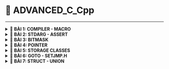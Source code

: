 <a name="top"></a>
# 📖 ADVANCED_C_Cpp
----
<details>
<summary>🔖 <b>BÀI 1: COMPILER - MACRO</b></summary>
 
### 📑 I. Compiler:
- Trình biên dịch là chương trình chuyển đổi source code C thành mã máy để máy tính có thể thực thi.
- Quá trình biên dịch gồm 4 giai đoạn:
![Image](https://github.com/user-attachments/assets/3a955cb2-1589-4680-a75e-5d2ec4b280ac)
<br>&nbsp;1. Preprocess (Tiền xử lý):<br>
&nbsp;&nbsp;- &nbsp;**Lệnh tạo _file.i_ từ _file.c_ với trình gcc trong VS Code:** `gcc -E file.c -o file.i`.<br>
&nbsp;&nbsp;- &nbsp;**Xử lý các loại chỉ thị tiền xử lý:** `#include`, `#define`, `#ifdef`, etc.<br>
&nbsp;&nbsp;- &nbsp;**Xóa các comment:** `// comment`, `/* comment */`.<br>
&nbsp;2. Compiler (Quá trình biên dịch):<br>
&nbsp;&nbsp;- &nbsp;**Lệnh tạo _file.s_ từ _file.i_:** `gcc -S file.i -o file.s`.<br>
&nbsp;&nbsp;- &nbsp;**File.s là file assembly code (mã hợp ngữ):** là ngôn ngữ bậc thấp, giúp điều khiển phần cứng dễ dàng.<br>
&nbsp;3. Assembler (Quá trình dịch hợp ngữ):<br>
&nbsp;&nbsp;- &nbsp;**Lệnh tạo _file.o_ từ _file.s_:** `gcc -c file.s -o file.o`.<br>
&nbsp;&nbsp;- &nbsp;**File.o là file Object:** dịch Assembly code thành mã máy mà máy tính có thể hiểu được.<br>
&nbsp;4. Linker (Quá trình liên kết):<br>
&nbsp;&nbsp;- &nbsp;**Lệnh tạo _file.exe_ từ các _file.o_:** `gcc file1.o file2.o -o filemain`.<br>
&nbsp;&nbsp;- &nbsp;**Lệnh chạy _file.exe_:** `./filemain`.<br>
&nbsp;&nbsp;- &nbsp;**Liên kết các file.o:** Tất cả các file.o sẽ được liên kết lại và tạo thành 1 file.exe để có thể chạy được chương trình.<br>
### 📑 II. Preprocessor Directives (Chỉ thị tiền xử lý):
- Là các instructors cho Preprocessor để thực hiện các nhiệm vụ như thay thế văn bản, mở rộng macro, thêm header file, và các nhiệm vụ khác.
- Bắt đầu bằng `#`.
- Các loại chỉ thị tiền xử lý:<br>

|📋 Preprocessor Directives|📄 Description|💡 Examples|
|:------------------------:|:------------------------|:------------------------|
|**`#define`**|Dùng để define Macro|`#define PI 3.14` <br>`#define SQUARE(x) ((x) * (x))`<br>`#define MAX(x, y) ((x) > (y) ? (x) : (y))`<br>`#define SUM(a,b,c) \`<br>  `(a + b+ c)`: dùng dấu gạch chéo `\` để báo rằng macro vẫn tiếp tục ở dòng dưới|
|**`#undef`**|Dùng để hủy định nghĩa Macro|`#define SENSOR_DATA 42`: định nghĩa macro<br>`#undef SENSOR_DATA `: hủy định nghĩa<br>`#define SENSOR_DATA 50`: định nghĩa lại bằng giá trị khác|
|**`#include`**|Dùng để đưa các tệp bên ngoài vào chương trình hiện tại|`#include <stdio.h>`: yêu cầu Compiler tìm kiếm file trong Standard Directory của Compiler<br>`#include "file.h"`: tìm kiếm trong directory của source file|
|**`#if`**|Kiểm tra điều kiện được chỉ định|`#define STM32 0`<br>`#define ATMEGA 1`<br>`#define PIC 2`<br>`#if MCU == STM32`|
|**`#elif`**|Thêm 1 điều kiện nữa trong **#if & #else**|`#elif MCU == ATMEGA`: nếu điều kiện của **#if** sai thì xét điều kiện của **#elif**|
|**`#else`**|Thực thi mã thay thế khi điều kiện của **#if hay #elif** sai||
|**`#endif`**|Dùng để đánh dấu sự kết thúc của **#if & #ifdef & #ifndef**||
|**`#ifdef`**|Kiểm tra 1 Macro đã được định nghĩa hay không, có thì thực thi mã bên dưới.|`#define DEBUG`<br>`#ifdef DEBUG`<br>`...`<br>`#endif`|
|**`#ifndef`**|Kiểm tra 1 Macro chưa được định nghĩa, nếu đúng mã bên dưới sẽ được thực thi|`#ifndef PI`<br>`#define PI 3.14159`<br>`#endif`|
- Một số các toán tử trong Macro:<br>

|📋 Macro of Operators|📄 Description|💡 Examples|
|:------------------------:|:------------------------|:------------------------|
|**`#`**|Biến tham số thàng dạng chuỗi (string literal)|`#define TO_STRING(X) #X`<br>`printf("%s\n", TO_STRING(Hello World));`: TO_STRING(Hello World) sẽ thành chuỗi "Hello World" khi biên dịch|
|**`##`**|Nối 2 tham số|`#define VAR(name,num) name##num`<br>`int var1 = 10;`<br>`int var2 = 20;`<br>`printf("var1 = %d, var2 = %d", VAR(var,1), VAR(var,2));`: nối var với 1 thành var1 và tương tự với var2|
|**`Variadic`**|Toán tử `__VA_ARGS__` được dùng khi Macro nhận nhiều tham số không xác định|`#define sum(...) \`<br>`int arr[__VA_ARGS__]; \`<br>`int result = 0; \`<br>`for (int i=0; i<(sizeof(arr)/sizeof(arr[0])); i++) \`<br>`{ result += arr[i]; } \`<br>`printf("Sum = %d\n", result);`<br>--> `sum(1,2,3,4);`: tính tổng 1+2+3+4|
<br>

[🔼 _UP_](#top)

  </details>
<details>
<summary>🔖 <b>BÀI 2: STDARG - ASSERT</b></summary>
 
### 📑 I. Thư viện STDARG:
- Cung cấp các Macro để xử lý các hàm với số lượng tham số không xác định.
- Thư viện có các Macro chính như sau:<br>

|📋 Macro of STDARG|📄 Description|💡 Examples|
|:------------------------:|:------------------------|:------------------------|
|**`va_list list;`**|Tạo danh sách tham số biến - Khai báo 1 biến kiểu valist để lưu trữ thông tin cần thiết để truy xuất các tham số bổ sung.|`#include <stdio.h>`<br>`#include <stdarg.h>`<br>`int sum(int count, ...)`: cho phép truyền các tham số biến và để truy cập các tham số biến đó phải dùng các Macro.<br>`{`<br>`va_list args`: khai báo 1 biến args kiểu va_list|
|**`va_start(list, fixed_argument)`**|Khởi tạo danh sách đối số - Khởi tạo list để truy xuất các tham số trong phần tham số biến (...)|`va_start(args,count);`: khởi tạo list args và tham số fixed_argument cuối cùng trước các tham số biến (...)|
|**`va_arg(list, type)`**|Truy xuất tham số - Trả về tham số tiếp theo từ list & type: kiểu dữ liệu của tham số để truy xuất|`int result = 0;`<br>`for (int i = 0; i < count; i++)`<br>`{result += va_arg(args, int);}`: dùng va_arg để **truy xuất từng tham số trong danh sách sau mỗi lần gọi** và cộng dồn lên vào result ta được tổng tất cả các tham số|
|**`va_end(list)`**|Dọn dẹp va_list|`va_end(args);`<br>`return result;`<br>`}`|
<br>

- Ví dụ kết hợp **STDARG** với **__VA_ARGS__**:<br>

|📋 STDARG & __VA_ARGS__|📄 Description|
|:----------------------|:-------------|
|`#define tong(...) sum(__VA_ARGS__,'\n')`|: |
|`int sum(int count,...)`<br>`{`|: khởi tạo hàm sum truyền vào 1 fixed argument và các tham số chưa biết trước|
|`va_list args;`<br>`va_list check;`<br>`va_copy(check, args);`<br>`va_start(args, count;)`<br>`int result = count;`|: khai báo biến args kiểu va_list dùng để tính tổng.<br>: khai báo biến check sử dụng để kiểm tra điều kiện mà không phải gọi thêm va_arg(args, int).<br>: sao chép dữ liệu từ args vào check<br>: khởi tạo list args và tham số cuối count.<br>: khởi tạo biến result = tham số cuối count để tính tổng từ count trở đi.|
|`while ((va_arg(check, char*)) != (char*)'\n')`<br>`{ result += va_arg(args, int);}`|: dùng hàm while để kiểm tra điều kiện dừng check = '\n'.<br>: dùng va_arg để truy xuất từng tham số trong danh sách sau mỗi lần gọi và cộng dồn lên vào result ta được tổng tất cả các tham số|
|`va_end(args);`|: dọn sạch args. Có thể dùng va_end(check) thay thế.|
|`int main()`<br>`{`<br>`printf("Tổng: %d\n", tong(3, 2, 4, 0, 6));`<br>`return 0;`<br>`}`|: tính tổng tất cả các số trong gọi hàm.|

### 📑 II. Thư viện Assert:
- Cung cấp Macro để kiểm tra điều kiện, nếu điều kiện sai = 0 thì chương trình dừng và thông báo lỗi ở file nào và dòng nào.
- Ví dụ:<br>

|📋 assert.h|📄 Description|
|:----------------------|:-------------|
|`assert(x == 5 && "x phải bằng 5")`|: sử dụng assert để kiểm tra xem liệu có thỏa mãn điều kiện thì mới cho chương trình chạy tiếp còn không thì dừng lại và thông báo lỗi|
|`define LOG(condition, cmd) assert(condition && #cmd)`|: có thể kết hợp với define|
<br>

[🔼 _UP_](#top)

</details>

<details>
<summary>🔖 <b>BÀI 3: BITMASK</b></summary>
 
- Bitmask là một kỹ thuật thao tác trên các bit của dữ liệu để kiểm tra, đặt hoặc xóa bit cụ thể.
 
### 📑 I. Các toán tử bitwise:

👉 1. NOT bitwise:
   - Truth table:

|A|~A|
|:-----:|:-----:|
|0|1|
|1|0|

👉 2. AND bitwise:
   - Truth table:

|A|B|A&B|
|:-:|:-:|:-:|
|0|0|0|
|0|1|0|
|1|0|0|
|1|1|1|

👉 3. OR bitwise:
   - Truth table:

|A|B|A&B|
|:-:|:-:|:-:|
|0|0|0|
|0|1|1|
|1|0|1|
|1|1|1|

👉 4. XOR bitwise:
   - Truth table: **Bằng 1** nếu 2 bit khác nhau, **bằng 0** nếu 2 bit giống nhau.

|A|B|A&B|
|:-:|:-:|:-:|
|0|0|0|
|0|1|1|
|1|0|1|
|1|1|0|

👉 5. Dịch trái `<<`, dịch phải `>>`:
   - Dịch trái là nhân với 2^n, n - số bit dịch, xóa bit bên trái ngoài cùng và thêm 0 vào đuôi bên phải ngoài cùng.
   - Dịch phải là chia với 2^n, n - số bit dịch, xóa bit bên phải ngoài cùng và thêm 0 hoặc 1 (tùy thuộc vào bit MSB)  vào đuôi bên trái ngoài cùng.
   
|A|A' = A << 1|A' >> 1|
|:-:|:-:|:-:|
|0001 (1)|0010 (2)|0001 (1)|
|0010 (2)|0100 (4)|0010 (2)|
|0100 (4)|1000 (8)|0100 (4)|

- Ví dụ: 
<br>

```C
#define GENDER 1 << 0    // 0b00000001
#define TSHIRT 1 << 1    // 0b00000010
#define HAT 1 << 2       // 0b00000100
#define SHOES 1 << 3     // 0b00001000
#define FEATURES 1 << 4  // 0b00010000

/* Hàm bật tính năng */
void enableFeature(uint8_t *options, uint8_t feature)
{
  *options |= feature;     // Bật tính năng cho options sử dụng phép OR.
}

/* Hàm tắt tính năng */
void disableFeature(uint8_t *options, uint8_t feature)
{
  *options &= ~feature;   // Tắt tính năng sử dụng phép AND với ~feature.
}

/* Hàm kiểm tra tính năng đã bật hay chưa*/
int8_t isFeatureEnabled(uint8_t options, uint8_t feature)
{
    return (options & feature) != 0;    // Đọc xem các bit tính năng có bằng 0 hay không dùng phép AND.
}

/* In ra những tính năng đã bật*/
void listSelectedFeatures(uint8_t options)
{
  printf("Selected Features: \n");
  const char* featureName[] =
  {
    "Gender",
    "Shirt",
    "Hat",
    "Shoes",
    "Additional feature"
  };
  for (int i = 0; i < 8; i++)
  {
    if ((options >> i) & 1)
    {
      printf("%s\n", featureName[i]);     // Kiểm tra xem options dịch phải i lần & với 1 = 1 thì in ra phần tử chuỗi thứ i của mảng featureName.
    }
  }
}

int main(int argc, char const *argv[])
{
  uint8_t options = 0;
  enableFeature(&options, GENDER | TSHIRT | HAT);    // truyền vào địa chỉ options, và các giá trị tính năng cần thiết để bật tính năng.
  disableFeature(&options, HAT | TSHIRT);    // loại bỏ 2 tính năng đã bật trước đó
}
  listSelectedFeatures(options);    // truyền vào giá trị sao chép của options sau khi đã bật cá tính năng để in ra các tính năng đó.
  return 0;
```
[🔼 _UP_](#top)
</details>

<details>
<summary>🔖 <b>BÀI 4: POINTER</b></summary>
 
<br>

|📋 Pointer|📄 Description|💡 Examples|
|:------------------------:|:------------------------|:------------------------|
|**Khái niệm**|Là một biến chứa giá trị là địa chỉ bộ nhớ của một đối tượng khác (biến, mảng, hàm).||
|**Address Operator (&)**|Được sử dụng để lấy địa chỉ của một biến hoặc để truy cập địa chỉ của một biến tới con trỏ.|`int x =10;`<br>`int *ptr = &x;`: biến con trỏ ptr lưu trữ địa chỉ của biến x|
|**Dereferencing Operator (*)**|Được sử dụng để khai báo biến con trỏ và truy cập giá trị được lưu trữ trong địa chỉ.|`int x =10;`<br>`int *ptr = &x;`<br>`int y = *ptr;`: biến y sẽ bằng giá trị của biến x;|
|**Kích thước**|Phụ thuộc vào kiến trúc máy tính và trình biên dịch hoặc là kiến trúc của vi xử lý.|Với máy tính có 64 bit operating system thì thường là pointer sẽ có kích thước là 8 bytes (64 bit).|
|**Format Specifier %p**|Dùng để in địa chỉ được lưu trữ trong con trỏ. Định dạng địa chỉ bộ nhớ luôn ở dạng thập lục phân (0x...)|`printf("%p\n", ptr);`|
|**Declare pointer**|Để khai báo 1 con trỏ, ta dùng Dereferencing Operator (*).|`int *ptr;`|
|**Initialize Pointer**|Để khởi tạo 1 con trỏ, ta dùng Address Operator (&) để gán giá trị địa chỉ của 1 biến vào con trỏ.|`*ptr = &variable;`|
|**Pointer Definition**|Có thể vừa khai báo vừa khởi tạo trong một bước - định nghĩa con trỏ.|`int *ptr = &variable;`|

### I. Con trỏ thường:
- Con trỏ có thể trỏ tới bất kỳ kiểu dữ liệu nguyên thủy nào.
- Cách 1 biến được lưu trữ trong bộ nhớ:
  - Ví dụ 1 biến int 32 bit (4 byte) được lưu trữ thành 1 nhóm địa chỉ, mỗi địa chỉ lưu trữ 8 bit (1 byte) giá trị bắt đầu từ LSB đến MSB.
 ![Cách lưu trữ địa chỉ và giá trị của biến int](https://github.com/user-attachments/assets/3f4514ad-3758-4354-9fec-4e81327a2e0c)
- Cách 1 con trỏ được lưu trữ trong bộ nhớ:
  - Ví dụ 1 con trỏ trỏ tới 1 biến int, mỗi địa chỉ của con trỏ sẽ lưu trữ 1 giá trị là địa chỉ của biến int đó, và những địa chỉ còn lại sẽ được mặc định là chứa 0x00 (địa chỉ mặc định này có thể chứa giá trị rác).
![image](https://github.com/user-attachments/assets/ead4d1e7-bd97-4098-bb93-aa32a198e32a)

### II. Array Pointer - Con trỏ mảng:

- Con trỏ mảng là con trỏ trỏ tới phần tử đầu tiên của mảng hoặc là trỏ tới toàn bộ mảng.
<br>

|📋 Array Pointer|📄 Description|
|:------------------------|:------------------------|
|`int main() {`<br>`int arr[5] = {1, 2, 3, 4, 5};`<br>`int *ptr = arr;`<br>`int (*ptr_arr)[5] = &arr;`|<br><br>: ptr là con trỏ trỏ tới phần tử đầu tiên của mảng.<br>: ptr_arr là con trỏ trỏ đến toàn bộ mảng|
|`int n = sizeof(arr)/sizeof(arr[0]);`<br>`for (int i; i < n; i++)`<br>`printf("%d", (*ptr)[i]);`<br>`for (int i; i < n; i++)`<br>`printf("%d", ptr+i);`|: n = số phần tử trong mảng.<br><br>: truy cập từng phần tử trong mảng đối với con trỏ trỏ đến toàn bộ mảng<br><br>: truy cập phần tử trong mảng đối với con trỏ trỏ đến thành phần đầu tiên của mảng.|

### III. Void Pointer:
- Là con trỏ không có kiểu dữ liệu liên kết với nó. Nó có thể trỏ tới bất kỳ địa chỉ nào thuộc bất kỳ kiểu dữ liệu nào.
- Ví dụ:
  - Con trỏ void không thể giải tham chiếu để lấy giá trị nên phải sử dụng ép kiểu và sau đó là giải tham chiếu cho nó.
```c
int main()
{
  int a = 10;
  char b = 'N';
  char arr[] = "Hello World";

  void *ptr = &a;
  printf("Địa chỉ: %p - Giá trị: %d\n", ptr, *(int*)ptr);

  ptr = &b;
  printf("Địa chỉ: %p - Giá trị: %c\n", ptr, *(char*)ptr);

  ptr = arr;
  for (int i=0; i < (sizeof(arr)/sizeof(arr[1])); i++)
    printf("Địa chỉ: %p - Giá trị: %s\n", ptr, *(char*)(ptr+i));

  /* Mảng con trỏ */
  void *ptr1[] = {&a, &b, arr};
  printf("Địa chỉ: %p - Giá trị: %d\n", ptr1[0], *(int*)ptr1[0]);
  printf("Địa chỉ: %p - Giá trị: %c\n", ptr1[1], *(char*)ptr1[1]);
  return 0;
}
```

### IV. Function Pointer - Con trỏ hàm:

<br>

|📋 Function Pointer|📄 Description|💡 Examples|
|:------------------------:|:------------------------|:------------------------|
|**Khái niệm**|Con trỏ hàm lưu trữ địa chỉ của một hàm, cho phép hàm được truyền dưới dạng tham số cho một hàm khác, hoặc là truyền hàm như một giá trị trả về từ một hàm khác.||
|**Declaration**|Cú pháp khai báo:<br>`<return type> (*pointer_name) (parameter_types)`.|`int sum(int a, int b)<br>{return a+b;}`<br>-->`int (*ptr) = (int, int);`: con trỏ hàm phải được khai báo sao cho trùng khớp với kiểu trả về, số lượng và loại tham số của hàm.|
|**Initialization**|Sau khai báo con trỏ hàm thì đến bước khởi tạo nó.|`ptr = &sum`<br>hoặc `ptr = sum;`|
|**Function call**|Có 3 cách gọi hàm khi có con trỏ hàm: <br>1. `sum(1, 2);`<br>2. `ptr(1,2);`: gọi trực tiếp giống gọi hàm.<br>3. `(*ptr)(1,2);`: dùng `*` để giải tham chiếu.||

<br>

- Ví dụ:
```c
void tong(int a, int b) {printf("Tổng là: %d", a+b);}
void hieu(int a, int b) {printf("Hiệu là: %d", a-b);}
void tich(int a, int b) {printf("Tích là: %d", a*b);}
void thuong(int a, int b) {printf("Thương là: %d", (double)a/b);}
void tinhtoan(void (*ptr_arg)(int, int), int a, int b) {ptr_arg(a,b);} // Định nghĩa hàm tinhtoan chứa tham số là con trỏ hàm.

int main ()
{
  void (*ptr)(int, int);  // Khai báo con trỏ hàm
  ptr = tong;  // Khởi tạo con trỏ hàm là hàm tong
  ptr(1,2);
  ptr = hieu;  // Khởi tạo con trỏ hàm là hàm hieu
  ptr(1,2);

  void (*ptr_arr[])(int, int) = {tong, hieu, tich, thuong};  // Định nghĩa một mảng con trỏ hàm chứa địa chỉ của các hàm.
  ptr_arr[0](1,2);  // Gọi hàm tổng
  ptr_arr[1](1,2);  // Gọi hàm hiệu

  tinhtoan(tong, 1, 2);  // Truyền tham số là hàm tong để tính tổng.
  tinhtoan(hieu, 1, 2);  // Truyền tham số là hàm hieu để tính hiệu.
}
```

### V. Pointer & Constant - Con trỏ & Hằng số:

|📋 Đặc điểm |Pointer to Constant|Constant Pointer|Constant Pointer to Constant|
|:------------------------:|:------------------------:|:------------------------:|:------------------------:|
|**Cách khai báo**|`const int *ptr;`<br>`int const *ptr;`|`int *const ptr;`|`const int *const ptr;`|
|**Giá trị biến**|❌ Không thể thay đổi|✔️ Có thể thay đổi|❌ Không thể thay đổi|
|**Địa chỉ trỏ tới**|✔️ Có thể thay đổi|❌ Không thể thay đổi|❌ Không thể thay đổi|

### VI. NULL Pointer - Con trỏ NULL:

<br>

|📋 NULL Pointer|📄 Description|💡 Examples|
|:------------------------:|:------------------------|:------------------------|
|**Khái niệm**|Con trỏ NULL là con trỏ không trỏ đến bất cứ 1 địa chỉ nào ngoài NULL.||
|**Declaration**|Cú pháp khai báo:<br>`<type> (*pointer_name) = NULL;`<br>`<type> (*pointer_name) = 0;`.||
|**Uses**|1. Khai báo 1 con trỏ mà chưa cần dùng tới ngay.<br>2. Gán NULL cho con trỏ khi sử dụng xong để tránh thay đổi giá trị của một biến nó trỏ tới.|`int *ptr = NULL;`: trỏ tới địa chỉ 0x00|

### VII. Pointer to Pointer - Con trỏ trỏ đến con trỏ:
- Là con trỏ lưu trữ địa chỉ của con trỏ khác - con trỏ kép.
- Để truy cập giá trị được trỏ bởi con trỏ kép ta phải giải tham chiếu 2 lần:
![Image](https://github.com/user-attachments/assets/65958e2e-2243-45f0-81b4-dd802755b3f6)
- Được ứng dụng trong:
  - Kiểu dữ liệu JSON.
  - Cấu trúc dữ liệu danh sách liên kết.

[🔼 _UP_](#top)
</details>

<details>
<summary>🔖 <b>BÀI 5: STORAGE CLASSES</b></summary>

- Storage class xác định phạm vi (scope), thời gian tồn tại (lifetime), và khả năng hiển thị của biến - chỉ định vị trí lưu trữ của biến, giá trị tồn tại trong bao lâu và cách truy cập giúp theo dõi sự tồn tại của 1 biến trong thời gian chạy chương trình.
- Có 4 lớp lưu trữ chính:
  - `auto`
  - `register`
  - `static`
  - `extern`

|📋 Storage Class |`auto`|`extern`|`static`<br>(Local)|`static`<br>(Global)|`register`|
|:------------------------:|:------------------------:|:------------------------:|:------------------------:|:------------------------:|:------------------------:|
|**Default value**|Giá trị rác|0|0|0|Giá trị rác|
|**Scope**|Local|Global|Local|Global<br>(chỉ trong file hiện tại)|Local|
|**Life time**|Cho đến khi kết thúc phạm vi của nó|Đến khi kết thúc chương trình|Đến khi kết thúc chương trình|Đến khi kết thúc chương trình|Cho đến khi kết thúc phạm vi của nó|
|**Memory location**|RAM|RAM|RAM|RAM|Thanh ghi trong CPU|
|**Đặc điểm**|Sử dụng để khai báo 1 biến cục bộ với bộ nhớ tự động. Tuy nhiên trong C, các biến cục bộ sẽ theo mặc định là 1 auto nên việc thêm auto là tùy chọn.|Dùng lại biến toàn cục trong 1 hàm khác. Hoặc sử dụng biến từ file khác|Duy trì giá trị của 1 biến|Hạn chế truy cập từ file khác|Truy xuất nhanh hơn, nhưng không thể lấy địa chỉ - `&`|

### I. Từ khóa Extern:
- Cú pháp:
  - extern type var_name;
  - extern return_type func_name;
>ℹ️Khai báo trên nói Compiler biết rằng biến và hàm được định nghĩa trong file khác. Nên bước tiếp theo là phải liên kết 2 file này lại với nhau để Compiler có thể tìm thấy định nghĩa của chúng.
>`gcc file.c file1.c -o main`: tạo ra file thực thi cho các file liên kết.
>`/.main`: chạy file thực thi.
>Các biến & hàm này phải là global scope, còn nếu trong local scope thì Compiler không thể tìm thấy được.
- Ví dụ:
  - Sử dụng từ khóa `extern` để khai báo các biến và hàm trong file.h để dễ dàng thêm vào các file khác.
![Image](https://github.com/user-attachments/assets/98f450b0-f6b5-4ee3-a5d9-d873eac24129)

### II. Static local:
- Khi `static` được sử dụng với biến cục bộ thì:
  - Giữ phạm vi của biến chỉ trong hàm chứa nó.
  - Giữ giá trị của biến qua các lần gọi.
- Ví dụ:
  - Khi mỗi lần gọi hàm `count` thì kết quả biến `a` luôn = 0 bởi vì dòng khởi tạo biến luôn được thực thi nên mỗi lần gọi kết quả đều giống nhau.

![image](https://github.com/user-attachments/assets/e3d99e12-f937-4b09-88e5-60403b8dfb75)

  - Khi sử dụng từ khóa `static` thì kết quả biến `a` sẽ được giữ nguyên sau mỗi lần gọi hàm bởi vì dòng khởi tạo sẽ bị bỏ qua trong lần gọi hàm tới nên giá trị sẽ được cộng thêm.
 
![Image](https://github.com/user-attachments/assets/71b379bd-c709-4b8d-ac9d-d9a046600f3a)

>ℹ️ Không thể khai báo hàm static bên trong 1 hàm khác, từ khóa `static` chỉ áp dụng cho hàm global.<br>
>Có thể thay đổi giá trị của biến static từ bên ngoài bằng con trỏ:
```C
#include <stdio.h>

int *ptr = NULL;  // Khởi tạo 1 con trỏ kiểu NULL

void count()
{
    static int a = 0;   // Giá trị của biến a sẽ được giữ nguyên mỗi lần gọi hàm
    ptr = &a;  // Gán địa chỉ biến a vào con trỏ
    printf("a = %d\n", ++a);
}

int main()
{
    count();    // a = 1
    count();    // a = 2
    count();    // a = 3
    *ptr = 99;  // a = 99
    count();    // a = 100
    return 0;
}
```
### III. Static global:
- Khi `static` sử dụng với biến và hàm ở phạm vi global thì nó sẽ hạn chế phạm vi của biến và hàm đó chỉ được dùng trong file hiện tại.
- Ứng dụng:
  - Thiết kế file thư viện mà không muốn người dùng sử dụng đến 1 số biến hay hàm có chức năng đặc biệt.
- Ví dụ:
  - Khi sử dụng từ khóa static cho các biến `var_global` và hàm `display` trong `file1.c` thì biến và hàm đó đã bị hạn chế chỉ được sử dụng trong `file1.c` đó.
  - Dù có sử dụng thêm `extern int var_global` trong `main.c` đã được include `file1.h` để thông báo Compiler nhưng Compiler không thể tìm thấy do đặc tính của **static global**.

![Image](https://github.com/user-attachments/assets/71f2ee4a-b1f6-4481-a4fd-337aafb34f62)

### IV. Từ khóa register:
- Từ khóa `register` được sử dụng để yêu cầu Compiler lưu trữ một biến trong **thanh ghi CPU** thay vì bộ nhớ RAM, nhằm tăng tốc độ truy xuất.
- Ví dụ:
  - Tính thời gian chạy khi sử dụng `register`.
```C
#include <stdio.h>
#include <time.h>

int main()
{

  clock_t start_time = clock();  // Lưu lại thời gian bắt đầu
  int i;
  register int a = 5;
  register int b = 6;
  a = a ^ b;

  for(int i = 0; i < 2000000; ++i)
  {
    // Thực hiện hàm for
  }
  clock_t end_time = clock();  // Lưu lại thời gian kết thúc
  double time_take = ((double)(end_time - start_time))/CLOCKS_PER_SEC;  // Số thời gian cần để chạy đoạn mã trên
  printf("Time: %f giây\n", time_take);
  return 0;
}
```

>ℹ️ Không dùng toán tử `&` cho các biến `register` được vì biến lưu trữ trong thanh ghi thì không có địa chỉ.
>Không thể sử dụng từ khóa `register` cho các biến global: <br>1. Do biến được lưu trữ trên thanh ghi sẽ không có địa chỉ (do tính chất của biến global là tồn tại xuyên suốt chương trình nên phải có 1 địa chỉ cố định để có thể tham chiếu đến). <br>2. Thanh ghi có số lượng hạn chế mà biến toàn cục thì không.

### V. Type qualifier - Từ khóa định kiểu volatile:
- Trong quá trình biên dịch, Compiler thường cố gắng tối ưu hóa đầu ra để chỉ cần thực thi ít mã máy hơn, nếu mã máy đó không cần thiết khi truy cập biến cái mà không thay đổi gì xét theo quan điểm của Compiler.
- Ví dụ:
  - Tối ưu hóa vòng lặp while thành vô hạn vì bỏ qua kiểm tra biến check.
```c
int check = 1;
while (check)
{
  // Trình biên dịch có thẻ tối ưu hóa vòng lặp - sẽ không kiểm tra lại biến check trong vòng lặp tới do Compiler nghĩ là check không thay đổi.
}
```
- Từ khóa `volatile` được sử dụng để báo hiệu cho Compiler rằng 1 biến có thể thay đổi ngẫu nhiên ngoài sự kiểm soát của chương trình, nên `volatile` sẽ giúp ngăn Compiler tối ưu hóa hoặc xóa bỏ thao tác trên các biến đó, giữ cho các thao tác luôn được thực hiện như đã được định nghĩa.
- Ví dụ:
  - Không tối ưu hóa vòng lặp while thành vô hạn và luôn kiểm tra biến check.
```c
volatile int check = 1;
while (check)
{
  // Luôn kiểm tra biến check xem có bị thay đổi hay không.
}
```

[🔼 _UP_](#top)
</details>

<details>
<summary>🔖 <b>BÀI 6: GOTO - SETJMP.H</b></summary>
 
### I. Câu lệnh goto trong C:
- Là một lệnh nhảy không điều kiện, cho phép chương trình nhảy đến 1 nhãn (label) trong cùng 1 hàm để thực thi tiếp.
- Cú pháp: 
 ```c
 goto label;
 label:
 ```
- Việc sử dụng goto là không được khuyến khích vì nó làm cho code trở nên khó đọc và khó bảo trì.
- Ví dụ:
 
```c
#include <stdio.h>

int main()
{
   int i = 0;

   start:
      if (i >= 5)
      {
         goto end;  // Nhảy đến label end khi i = 5
      }

      printf("%d ", i);
      i++;

      goto start;  // Nhảy đến label start khi i < 5

   end:
      printf("\n");
   return 0;
}
```

### II. Thư viện setjmp:
- Cung cấp 2 hàm chính là `setjump` và `longjmp`:
  - **setjmp(jmp_buf env)**: đánh dấu vị trí để quay lại bằng `longjump`.
    - Trả về `0` khi được gọi lần đầu.
    - Trả về khác `0` khi quay lại từ `longjmp`.
  - **longjmp(jmp_buf env, int value)**: nhảy về vị trí hiện tại của `setjump` và tiếp tục thực thi từ đó.
 - Ví dụ:
```c
#include <stdio.h>
#include <setjmp.h>

jmp_buf buf;  // Biến buf kiểu jmp_buf để setjmp lưu trạng thái của chương trình.

int exception = 0;

void func2()
{
    printf("This is function 2\n");
    longjmp(buf, 2);  // Nhảy trở lại vị trí setjmp(buf) và giá trị trả về khi nhảy về setjmp() bởi longjmp(buf, 2) là 2 --> setjmp(buf) = 2.
}

void func3()
{
    printf("This is function 3\n");
    longjmp(buf, 3);  // Nhảy trở lại vị trí setjmp(buf) và giá trị trả về khi nhảy về setjmp() bởi longjmp(buf, 3) là 3 --> setjmp(buf) = 3.
}

void func1()
{
    exception = setjmp(buf);  // Khi gọi trực tiếp thì giá trị trả về là 0 (setjmp(buf) = 0).
    if (exception == 0)
    {
        printf("This is function 1\n");
        printf("exception = %d\n", exception);
        func2();  // Gọi hàm 2
    }
    else if (exception == 2)  // setjmp(buf) = 2 thực thi tiếp
    {
        printf("exception = %d\n", exception);
        func3();  // Gọi hàm 3
    }
    else if (exception == 3)  // setjmp(buf) = 3 thực thi tiếp
    {
        printf("exception = %d\n", exception);
    }
}

int main(int argc, char const *argv[])
{
    func1();
    return 0;
}
```
- Ứng dụng xử lý lỗi của setjmp:
  - Exception Handling: Xử lý ngoại lệ là một cơ chế trong lập trình giúp phát hiện và xử lý các lỗi bất thường xảy ra trong quá trình thực thi, giúp chương trình hoạt động ổn định và không bị dừng đột ngột.
  - Những ngoại lệ gồm:
       - Chia cho 0.
       - Truy cập chỉ số của mảng mà nằm ngoài phạm vi.
       - Truy xuất con trỏ NULL.
       - Lỗi mở tập tin.
       - Lỗi cấp phát bộ nhớ.
  - C++, Java, Python, C# đều hỗ trợ xử lý ngoại lệ qua các từ khóa chính như:
       - **try**: định nghĩa một khối lệnh có thể phát sinh lỗi.
       - **catch**: xử lý ngoại lệ nếu có lỗi xảy ra.
       - **throw**: ném ra một ngoại lệ khi xảy ra lỗi.
  - Trong C chúng ta phải tự định nghĩa những từ khóa trên thông qua thư viện `setjmp`.
       - Cú pháp:

 ```c
        try
        {
          // Khối lệnh có thể có lỗi phát sinh.
        }
        catch (loại lỗi 1)
        {
          // Xử lý lỗi loại 1
        }
        catch (loại lỗi 2)
        {
          // Xử lý lỗi loại 2
        }
        catch (...)
        {
          // Xử lý tất cả các ngoại lệ khác
        }
```
  - Ví dụ:
    - Phát hiện lỗi khi chia cho 0.
```c
#include <stdio.h>
#include <setjmp.h>

jmp_buf buf;

int exception = 0;

/* Hàm chia 2 số nguyên */
double divide(int a, int b)
{
  if (a == 0 && b == 0)
  {
    longjmp(buf, 1);  // Nếu a và b đều bằng 0 thì nhảy về setjmp và trả về 1
  }
  else if (b == 0)
  {
    longjmp(buf, 2);  // Nếu a và b đều bằng 0 thì nhảy về setjmp và trả về 2
  }
  return (double)a/b;
}

int main()
{
  exception = setjmp(buf);
  if (exception == 0)
  {
    printf("Kết quả: %d\n", divide(2,3));  // Lần gọi trực tiếp setjmp đầu tiên luôn có kq là 0 trả về
  }
  else if (exception == 1)
  {
    printf("No exist");  // Nếu kq trả về là 1 thì hiện câu lệnh.
  }
  else if (exception == 2)
  {
    printf("Lỗi chia cho 0");  // Nếu kq trả về là 2 thì hiện câu lệnh.
  }
  return 0;
}
```
- Định nghĩa **try, catch, throw** trong C:
  - Thay vì phải sử dụng trực tiếp setjmp hay longjmp ta sẽ define chúng.
```c
#include <stdio.h>
#include <setjmp.h>

#define TRY if (exception == setjmp(buf) == 0)
#define CATCH(x) else if (exception == x)
#define THROW(x) longjmp(buf, x)

jmp_buf buf;

int exception = 0;

typedef enum
{
  NO_ERROR,
  NO_EXIST,
  DIVIDE_BY_0
}ErrorCodes;

/* Hàm chia 2 số nguyên */
double divide(int a, int b)
{
  if (a == 0 && b == 0)
  {
   THROW(NO_EXIST);  // Nếu a và b đều bằng 0 thì nhảy về setjmp và trả về 1
  }
  else if (b == 0)
  {
    THROW(DIVIDE_BY_0);  // Nếu a và b đều bằng 0 thì nhảy về setjmp và trả về 2
  }
  return (double)a/b;
}

int main()
{
  exception = NO_ERROR;
  TRY
  {
    printf("Kết quả: %d\n", divide(2,3));  // Lần gọi trực tiếp setjmp đầu tiên luôn có kq là 0 trả về
  }
  CATCH(NO_EXIST)
  {
    printf("No exist");  // Nếu kq trả về là 1 thì hiện câu lệnh.
  }
  CATCH(DIVIDE_BY_0)
  {
    printf("Lỗi chia cho 0");  // Nếu kq trả về là 2 thì hiện câu lệnh.
  }
  return 0;
}

```
[🔼 _UP_](#top)
</details>

<details>
<summary>🔖 <b>BÀI 7: STRUCT - UNION</b></summary>

### I. Struct:

|📋 Structure|📄 Description|💡 Examples|
|:------------------------:|:------------------------|:------------------------|
|**Khái niệm**|Là 1 kiểu dữ liệu do người dùng tự định nghĩa.<br>Struct được sử dụng khi muốn lưu trữ một tập hợp các kiểu dữ liệu khác nhau dưới một tên duy nhất.||
|**Declaration**|Cú pháp khai báo:<br>Cú pháp 1:<br>`struct struct_name`<br>`{`<br>`<datatype_1> <member1>;`<br>`<datatype_2> <member2>; `<br>`};`<br>Cú pháp 2:<br> `typedef struct struct_name`<br>`{`<br>`<datatype_1> <member1>;`<br>`<datatype_2> <member2>; `<br>`}struct_name;`||
|**Initialization**|1. Các thành viên của struct không được khởi tạo khi khai báo struct.<br>2. Theo mặc định, các thành viên chưa được khởi tạo chứa giá trị rác, nhưng khi một biến được khởi tạo thì những thành viên còn lại chưa được khởi tạo rõ ràng sẽ được khởi tạo bằng 0.<br>3. Khởi tạo bằng toán tử gán.<br>4. Khởi tạo khi khai báo biến kiểu struct.<br>5. Khởi tạo chỉ 1 số thành viên.|1. `struct struct_name{ <datatype_1> <member1> = value1; }`: gây ra lỗi Compiler error bởi vì khi một kiểu dữ liệu được khai báo thì không có bộ nhớ nào được phân bổ cho nó , vì vậy không có không gian để lưu trữ giá trị được gán (bộ nhớ chỉ được phân bổ khi biến được tạo).<br>3. `struct struct_name str;`<br>`str.member1 = val1;`<br>`str.member2 = val2;`<br>4. `struct struct_name str = {"abc", val1, val2, ...};`: các giá trị sẽ gán theo thứ tự.<br>5. `struct struct_name str = {.member1 = "abc",.member2 = val1};`: các thành viên còn lại sẽ có giá trị 0 hoặc NULL|
|**Acess member**|1. (.) dot operator: Toán tử dấu chấm giúp ta truy cập hoặc sửa đổi các thành viên của cấu trúc.<br>` struct_name.member1;`<br>` struct_name.member2;`<br>2. (->) arrow operator: Toán tử mũi tên được sử dụng để truy cập thành viên khi có con trỏ trỏ đến cấu trúc.<br>`struct_ptr->member1;`<br>`struct_ptr->member2;`||














[🔼 _UP_](#top)
</details>
